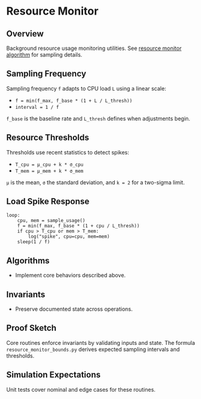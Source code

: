 # Resource Monitor

## Overview

Background resource usage monitoring utilities. See
[resource monitor algorithm][rm] for sampling details.

## Sampling Frequency

Sampling frequency `f` adapts to CPU load `L` using a linear scale:

- `f = min(f_max, f_base * (1 + L / L_thresh))`
- `interval = 1 / f`

`f_base` is the baseline rate and `L_thresh` defines when adjustments begin.

## Resource Thresholds

Thresholds use recent statistics to detect spikes:

- `T_cpu = μ_cpu + k * σ_cpu`
- `T_mem = μ_mem + k * σ_mem`

`μ` is the mean, `σ` the standard deviation, and `k = 2` for a two-sigma limit.

## Load Spike Response

```pseudo
loop:
    cpu, mem = sample_usage()
    f = min(f_max, f_base * (1 + cpu / L_thresh))
    if cpu > T_cpu or mem > T_mem:
        log("spike", cpu=cpu, mem=mem)
    sleep(1 / f)
```

## Algorithms

- Implement core behaviors described above.

## Invariants

- Preserve documented state across operations.

## Proof Sketch

Core routines enforce invariants by validating inputs and state. The
formula `resource_monitor_bounds.py` derives expected sampling intervals
and thresholds.

## Simulation Expectations

Unit tests cover nominal and edge cases for these routines.

[rm]: ../algorithms/resource_monitor.md
